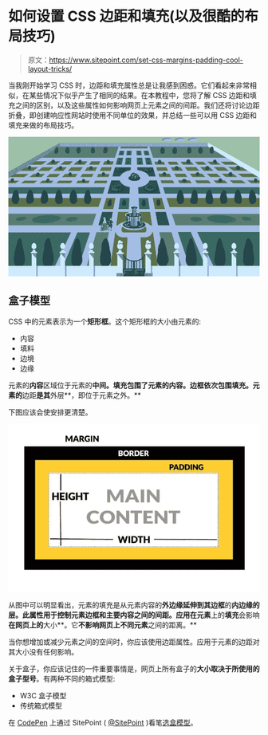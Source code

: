 # 如何设置 CSS 边距和填充(以及很酷的布局技巧)

> 原文：<https://www.sitepoint.com/set-css-margins-padding-cool-layout-tricks/>

当我刚开始学习 CSS 时，边距和填充属性总是让我感到困惑。它们看起来非常相似，在某些情况下似乎产生了相同的结果。在本教程中，您将了解 CSS 边距和填充之间的区别，以及这些属性如何影响网页上元素之间的间距。我们还将讨论边距折叠，即创建响应性网站时使用不同单位的效果，并总结一些可以用 CSS 边距和填充来做的布局技巧。

![How to Set CSS Margins and Paddings](img/74581245a8c48921f7b0725b57e10c57.png)

## 盒子模型

CSS 中的元素表示为一个**矩形框**。这个矩形框的大小由元素的:

*   内容
*   填料
*   边境
*   边缘

元素的**内容**区域位于元素的**中间。**填充包围了元素的内容**。**边框依次包围填充**。元素的**边距**是其**外层**，即位于元素之外。**

下图应该会使安排更清楚。

![Visual representation of CSS margins, padding, border and content](img/5e81fde4ceae46ee75aae408ac8d7f4c.png)

从图中可以明显看出，元素的填充是从元素内容的**外边缘延伸到其边框**的**内边缘的层。此属性用于控制元素边框和主要内容之间的间距。应用在元素**上的**填充**会影响**在网页上的**大小**。它**不影响网页上不同元素**之间的距离。**

当你想增加或减少元素之间的空间时，你应该使用边距属性。应用于元素的边距对其大小没有任何影响。

关于盒子，你应该记住的一件重要事情是，网页上所有盒子的**大小取决于所使用的盒子型号**。有两种不同的箱式模型:

*   W3C 盒子模型
*   传统箱式模型

在 [CodePen](http://codepen.io) 上通过 SitePoint ( [@SitePoint](http://codepen.io/SitePoint) )看笔[选盒模型](http://codepen.io/SitePoint/pen/EmjXWe/)。